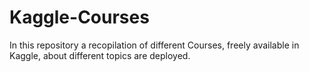 # Kaggle-Courses
In this repository a recopilation of different Courses, freely available in Kaggle, about different topics are deployed.
